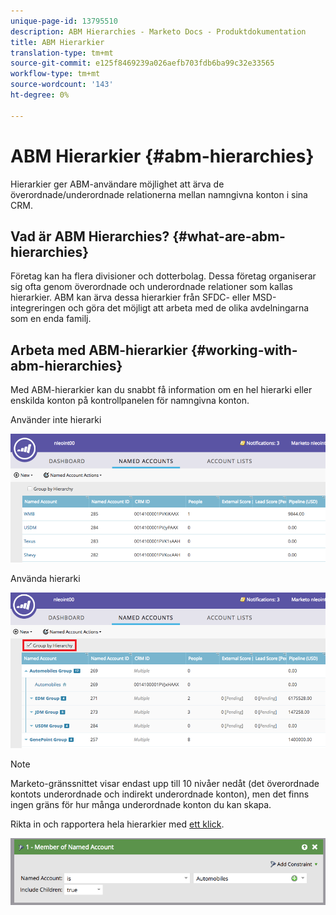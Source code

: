 ```yaml
---
unique-page-id: 13795510
description: ABM Hierarchies - Marketo Docs - Produktdokumentation
title: ABM Hierarkier
translation-type: tm+mt
source-git-commit: e125f8469239a026aefb703fdb6ba99c32e33565
workflow-type: tm+mt
source-wordcount: '143'
ht-degree: 0%

---
```



# ABM Hierarkier {#abm-hierarchies}

Hierarkier ger ABM-användare möjlighet att ärva de överordnade/underordnade relationerna mellan namngivna konton i sina CRM.

## Vad är ABM Hierarchies? {#what-are-abm-hierarchies}

Företag kan ha flera divisioner och dotterbolag. Dessa företag organiserar sig ofta genom överordnade och underordnade relationer som kallas hierarkier. ABM kan ärva dessa hierarkier från SFDC- eller MSD-integreringen och göra det möjligt att arbeta med de olika avdelningarna som en enda familj.

## Arbeta med ABM-hierarkier {#working-with-abm-hierarchies}

Med ABM-hierarkier kan du snabbt få information om en hel hierarki eller enskilda konton på kontrollpanelen för namngivna konton.

Använder inte hierarki

![](assets/before.png)

Använda hierarki

![](assets/after.png)

>[!NOTE]
>
>Marketo-gränssnittet visar endast upp till 10 nivåer nedåt (det överordnade kontots underordnade och indirekt underordnade konton), men det finns ingen gräns för hur många underordnade konton du kan skapa.

Rikta in och rapportera hela hierarkier med [ett klick](/help/marketo/product-docs/account-based-marketing/engage/account-filters.md#member-of-named-account).

![](assets/member.png)
